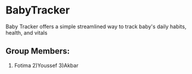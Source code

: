 # BabyTracker
 Baby Tracker offers a simple streamlined way to track baby's daily habits, health, and vitals


## Group Members:
1) Fotima
2)Youssef
3)Akbar
